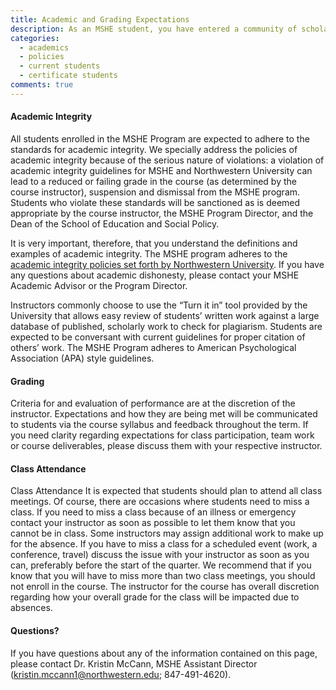 ```yaml
---
title: Academic and Grading Expectations
description: As an MSHE student, you have entered a community of scholarship in which academic integrity is of the highest value. Criteria for and evaluation of performance are at the discretion of the instructor. Expectations and how they are being met will be communicated to students via the course syllabus and feedback throughout the term.
categories: 
  - academics
  - policies
  - current students
  - certificate students
comments: true
---
```

#### Academic Integrity

All students enrolled in the MSHE Program are expected to adhere to the standards for academic integrity. We specially address the policies of academic integrity because of the serious nature of violations: a violation of academic integrity guidelines for MSHE and Northwestern University can lead to a reduced or failing grade in the course (as determined by the course instructor), suspension and dismissal from the MSHE program. Students who violate these standards will be sanctioned as is deemed appropriate by the course instructor, the MSHE Program Director, and the Dean of the School of Education and Social Policy.

It is very important, therefore, that you understand the definitions and examples of academic integrity. The MSHE program adheres to the [academic integrity policies set forth by Northwestern University](http://www.northwestern.edu/provost/students/integrity/). If you have any questions about academic dishonesty, please contact your MSHE Academic Advisor or the Program Director.

Instructors commonly choose to use the “Turn it in” tool provided by the University that allows easy review of students’ written work against a large database of published, scholarly work to check for plagiarism. Students are expected to be conversant with current guidelines for proper citation of others’ work. The MSHE Program adheres to American Psychological Association (APA) style guidelines.

#### Grading

Criteria for and evaluation of performance are at the discretion of the instructor. Expectations and how they are being met will be communicated to students via the course syllabus and feedback throughout the term. If you need clarity regarding expectations for class participation, team work or course deliverables, please discuss them with your respective instructor.

#### Class Attendance

Class Attendance It is expected that students should plan to attend all class meetings. Of course, there are occasions where students need to miss a class. If you need to miss a class because of an illness or emergency contact your instructor as soon as possible to let them know that you cannot be in class. Some instructors may assign additional work to make up for the absence. If you have to miss a class for a scheduled event (work, a conference, travel) discuss the issue with your instructor as soon as you can, preferably before the start of the quarter. We recommend that if you know that you will have to miss more than two class meetings, you should not enroll in the course. The instructor for the course has overall discretion regarding how your overall grade for the class will be impacted due to absences.

#### Questions?

If you have questions about any of the information contained on this page, please contact Dr. Kristin McCann, MSHE Assistant Director ([kristin.mccann1@northwestern.edu](mailto:kristin.mccann1@northwestern.edu); 847-491-4620).